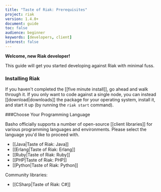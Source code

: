 ```yaml
---
title: "Taste of Riak: Prerequisites"
project: riak
version: 1.4.0+
document: guide
toc: false
audience: beginner
keywords: [developers, client]
interest: false
---
```


**Welcome, new Riak developer!**

This guide will get you started developing against Riak with minimal fuss.

### Installing Riak

If you haven't completed the [[five minute install]], go ahead and walk through it. If you only want to code against a single node, you can instead [[download|downloads]] the package for your operating system, install it, and start it up (by running the `riak start` command).

###Choose Your Programming Language

Basho officially supports a number of open-source [[client libraries]] for various programming languages and environments.  Please select the language you'd like to proceed with.

<ul class="planguages">
<li data-lang="java">[[Java|Taste of Riak: Java]]</li>
<li data-lang="erlang">[[Erlang|Taste of Riak: Erlang]]</li>
<li data-lang="ruby">[[Ruby|Taste of Riak: Ruby]]</li>
<li data-lang="php">[[PHP|Taste of Riak: PHP]]</li>
<li data-lang="python">[[Python|Taste of Riak: Python]]</li>
</ul>

Community libraries:
<ul class="planguages">
<li data-lang="csharp">[[CSharp|Taste of Riak: C#]]</li>
</ul>